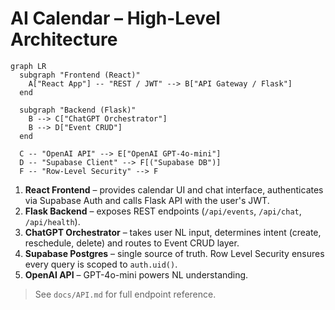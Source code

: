 # AI Calendar – High-Level Architecture

```mermaid
graph LR
  subgraph "Frontend (React)"
    A["React App"] -- "REST / JWT" --> B["API Gateway / Flask"]
  end

  subgraph "Backend (Flask)"
    B --> C["ChatGPT Orchestrator"]
    B --> D["Event CRUD"]
  end

  C -- "OpenAI API" --> E["OpenAI GPT-4o-mini"]
  D -- "Supabase Client" --> F[("Supabase DB")]
  F -- "Row-Level Security" --> F
```

1. **React Frontend** – provides calendar UI and chat interface, authenticates via Supabase Auth and calls Flask API with the user's JWT.
2. **Flask Backend** – exposes REST endpoints (`/api/events`, `/api/chat`, `/api/health`).
3. **ChatGPT Orchestrator** – takes user NL input, determines intent (create, reschedule, delete) and routes to Event CRUD layer.
4. **Supabase Postgres** – single source of truth. Row Level Security ensures every query is scoped to `auth.uid()`.
5. **OpenAI API** – GPT-4o-mini powers NL understanding.

> See `docs/API.md` for full endpoint reference. 